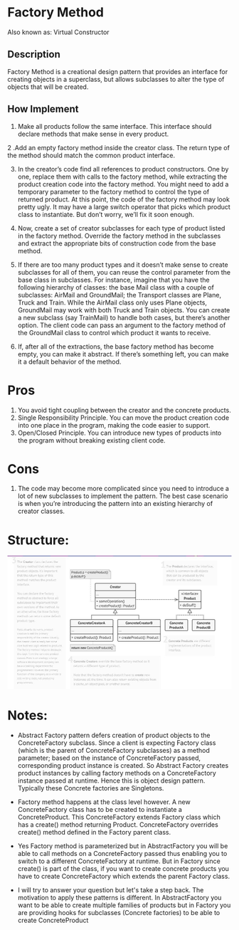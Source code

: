 ﻿# Factory Method

Also known as: Virtual Constructor


## Description

Factory Method is a creational design pattern that provides an interface for creating objects in a superclass, but allows subclasses to alter the type of objects that will be created.

## How Implement

 1. Make all products follow the same interface. This interface should declare methods that make sense in every product.

 2 .Add an empty factory method inside the creator class. The return type of the method should match the common product interface.

 3. In the creator’s code find all references to product constructors. One by one, replace them with calls to the factory method, while extracting the product creation code into the factory method.
    You might need to add a temporary parameter to the factory method to control the type of returned product.
    At this point, the code of the factory method may look pretty ugly. It may have a large switch operator that picks which product class to instantiate. But don’t worry, we’ll fix it soon enough.

 4. Now, create a set of creator subclasses for each type of product listed in the factory method. Override the factory method in the subclasses and extract the appropriate bits of construction code from the base method.

 5. If there are too many product types and it doesn’t make sense to create subclasses for all of them, you can reuse the control parameter from the base class in subclasses.
    For instance, imagine that you have the following hierarchy of classes: the base Mail class with a couple of subclasses: AirMail and GroundMail; the Transport classes are Plane, Truck and Train. While the AirMail class only uses Plane objects, GroundMail may work with both Truck and Train objects. You can create a new subclass (say TrainMail) to handle both cases, but there’s another option. The client code can pass an argument to the factory method of the GroundMail class to control which product it wants to receive.

 6. If, after all of the extractions, the base factory method has become empty, you can make it abstract. If there’s something left, you can make it a default behavior of the method.

# Pros

 1. You avoid tight coupling between the creator and the concrete products.
 2. Single Responsibility Principle. You can move the product creation code into one place in the program, making the code easier to support.
 3. Open/Closed Principle. You can introduce new types of products into the program without breaking existing client code.

# Cons
 1.   The code may become more complicated since you need to introduce a lot of new subclasses to implement the pattern. The best case scenario is when you’re introducing the pattern into an existing hierarchy of creator classes.

# Structure:

![Structure](https://github.com/NaorShmueli/DesignPatterns/blob/master/DesignPatterns/CreationalPatterns/Images/FactoryMethod.JPG?raw=true)

# Notes:

 * Abstract Factory pattern defers creation of product objects to the ConcreteFactory subclass. 
   Since a client is expecting Factory class (which is the parent of ConcreteFactory subclasses) as a method parameter; 
   based on the instance of ConcreteFactory passed, corresponding product instance is created. 
   So Abstract Factory creates product instances by calling factory methods on a ConcreteFactory instance passed at runtime. 
   Hence this is object design pattern. Typically these Concrete factories are Singletons.

 * Factory method happens at the class level however. A new ConcreteFactory class has to be created to instantiate a ConcreteProduct. 
   This ConcreteFactory extends Factory class which has a create() method returning Product. 
   ConcreteFactory overrides create() method defined in the Factory parent class.

 * Yes Factory method is parameterized but in AbstractFactory you will be able to call methods on a ConcreteFactory passed 
   thus enabling you to switch to a different ConcreteFactory at runtime. 
   But in Factory since create() is part of the class, 
   if you want to create concrete products you have to create ConcreteFactory which extends the parent Factory class.

 * I will try to answer your question but let's take a step back. 
   The motivation to apply these patterns is different. 
   In AbstractFactory you want to be able to create multiple families of products but in Factory you are providing 
   hooks for subclasses (Concrete factories) to be able to create ConcreteProduct